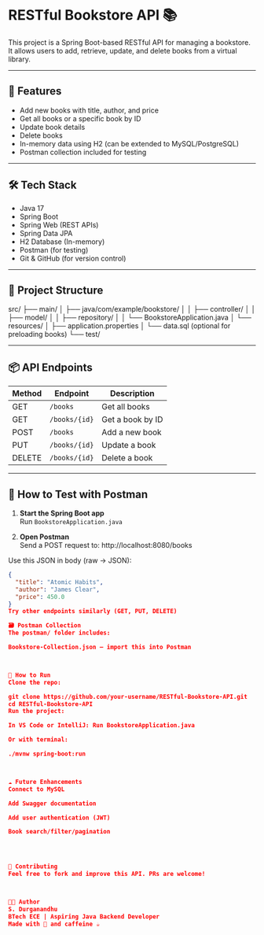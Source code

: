 # RESTful Bookstore API 📚

This project is a Spring Boot-based RESTful API for managing a bookstore. It allows users to add, retrieve, update, and delete books from a virtual library.

---

## 🚀 Features

- Add new books with title, author, and price
- Get all books or a specific book by ID
- Update book details
- Delete books
- In-memory data using H2 (can be extended to MySQL/PostgreSQL)
- Postman collection included for testing

---

## 🛠️ Tech Stack

- Java 17
- Spring Boot
- Spring Web (REST APIs)
- Spring Data JPA
- H2 Database (In-memory)
- Postman (for testing)
- Git & GitHub (for version control)

---

## 📂 Project Structure

src/
├── main/
│ ├── java/com/example/bookstore/
│ │ ├── controller/
│ │ ├── model/
│ │ ├── repository/
│ │ └── BookstoreApplication.java
│ └── resources/
│ ├── application.properties
│ └── data.sql (optional for preloading books)
└── test/


---

## 📦 API Endpoints

| Method | Endpoint       | Description            |
|--------|----------------|------------------------|
| GET    | `/books`       | Get all books          |
| GET    | `/books/{id}`  | Get a book by ID       |
| POST   | `/books`       | Add a new book         |
| PUT    | `/books/{id}`  | Update a book          |
| DELETE | `/books/{id}`  | Delete a book          |

---

## 🧪 How to Test with Postman

1. **Start the Spring Boot app**  
   Run `BookstoreApplication.java`

2. **Open Postman**  
   Send a POST request to:
http://localhost:8080/books


Use this JSON in body (raw → JSON):
```json
{
  "title": "Atomic Habits",
  "author": "James Clear",
  "price": 450.0
}
Try other endpoints similarly (GET, PUT, DELETE)

🗃️ Postman Collection
The postman/ folder includes:

Bookstore-Collection.json — import this into Postman



💾 How to Run
Clone the repo:

git clone https://github.com/your-username/RESTful-Bookstore-API.git
cd RESTful-Bookstore-API
Run the project:

In VS Code or IntelliJ: Run BookstoreApplication.java

Or with terminal:

./mvnw spring-boot:run



☁️ Future Enhancements
Connect to MySQL

Add Swagger documentation

Add user authentication (JWT)

Book search/filter/pagination




🤝 Contributing
Feel free to fork and improve this API. PRs are welcome!



🧑‍💻 Author
S. Durganandhu
BTech ECE | Aspiring Java Backend Developer
Made with 💙 and caffeine ☕

